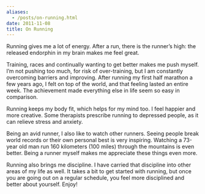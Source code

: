 ```yaml
---
aliases:
  - /posts/on-running.html
date: 2011-11-08
title: On Running
---
```


Running gives me a lot of energy. After a run, there is the runner’s high: the
released endorphin in my brain makes me feel great.&#10;

Training, races and continually wanting to get better makes me push myself. I’m
not pushing too much, for risk of over-training, but I am constantly overcoming
barriers and improving. After running my first half marathon a few years ago, I
felt on top of the world, and that feeling lasted an entire week. The
achievement made everything else in life seem so easy in comparison.&#10;

Running keeps my body fit, which helps for my mind too. I feel happier and more
creative. Some therapists prescribe running to depressed people, as it can
relieve stress and anxiety.&#10;

Being an avid runner, I also like to watch other runners. Seeing people break
world records or their own personal best is very inspiring. Watching a 73-year
old man run 160 kilometers (100 miles) through the mountains is even better.
Being a runner myself makes me appreciate these things even more.&#10;

Running also brings me discipline. I have carried that discipline into other
areas of my life as well. It takes a bit to get started with running, but once
you are going out on a regular schedule, you feel more disciplined and better
about yourself. Enjoy\!&#10;
